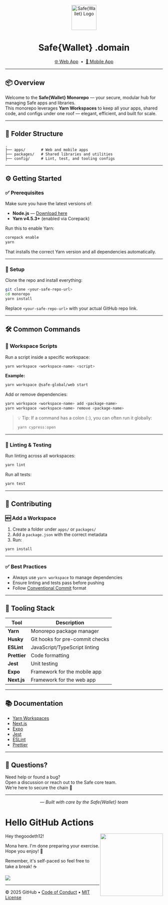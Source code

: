 <!-- Safe{Wallet} Logo -->
<p align="center">
  <img src="https://github.com/user-attachments/assets/b8249113-d515-4c91-a12a-f134813614e8" height="80" alt="Safe{Wallet} Logo" />
</p>

<h1 align="center">Safe{Wallet} .domain</h1>

<p align="center">
  <a href="/apps/web/README.md">🌐 Web App</a> &nbsp;•&nbsp;
  <a href="/apps/mobile/README.md">📱 Mobile App</a>
</p>

---

## 📦 Overview

Welcome to the **Safe{Wallet} Monorepo** — your secure, modular hub for managing Safe apps and libraries.  
This monorepo leverages **Yarn Workspaces** to keep all your apps, shared code, and configs under one roof — elegant, efficient, and built for scale.

---

## 🧱 Folder Structure

```
.
├── apps/       # Web and mobile apps
├── packages/   # Shared libraries and utilities
├── config/     # Lint, test, and tooling configs
```

---

## ⚙️ Getting Started

### ✅ Prerequisites

Make sure you have the latest versions of:

- **Node.js** — [Download here](https://nodejs.org/)
- **Yarn v4.5.3+** (enabled via Corepack)

Run this to enable Yarn:

```bash
corepack enable
yarn
```

That installs the correct Yarn version and all dependencies automatically.

---

### 🚀 Setup

Clone the repo and install everything:

```bash
git clone <your-safe-repo-url>
cd monorepo
yarn install
```

Replace `<your-safe-repo-url>` with your actual GitHub repo link.

---

## 🛠️ Common Commands

### 🧩 Workspace Scripts

Run a script inside a specific workspace:

```bash
yarn workspace <workspace-name> <script>
```

**Example:**

```bash
yarn workspace @safe-global/web start
```

Add or remove dependencies:

```bash
yarn workspace <workspace-name> add <package-name>
yarn workspace <workspace-name> remove <package-name>
```

> 💡 Tip: If a command has a colon (`:`), you can often run it globally:
>
> ```bash
> yarn cypress:open
> ```

---

### 🧪 Linting & Testing

Run linting across all workspaces:

```bash
yarn lint
```

Run all tests:

```bash
yarn test
```

---

## 🤝 Contributing

### 🆕 Add a Workspace

1. Create a folder under `apps/` or `packages/`
2. Add a `package.json` with the correct metadata
3. Run:

```bash
yarn install
```

---

### ✅ Best Practices

- Always use `yarn workspace` to manage dependencies
- Ensure linting and tests pass before pushing
- Follow [Conventional Commit](https://www.conventionalcommits.org/) format

---

## 🧰 Tooling Stack

| Tool        | Description                            |
|-------------|----------------------------------------|
| **Yarn**    | Monorepo package manager               |
| **Husky**   | Git hooks for pre-commit checks        |
| **ESLint**  | JavaScript/TypeScript linting          |
| **Prettier**| Code formatting                        |
| **Jest**    | Unit testing                           |
| **Expo**    | Framework for the mobile app           |
| **Next.js** | Framework for the web app              |

---

## 📚 Documentation

- [Yarn Workspaces](https://classic.yarnpkg.com/en/docs/workspaces/)
- [Next.js](https://nextjs.org/docs)
- [Expo](https://docs.expo.dev/)
- [Jest](https://jestjs.io/)
- [ESLint](https://eslint.org/)
- [Prettier](https://prettier.io/)

---

## 💬 Questions?

Need help or found a bug?  
Open a discussion or reach out to the Safe core team.  
We’re here to secure the chain 🔐

---

<p align="center"><i>— Built with care by the Safe{Wallet} team</i></p>

# Hello GitHub Actions

<img src="https://octodex.github.com/images/Professortocat_v2.png" align="right" height="200px" />

Hey thegoodeth12!

Mona here. I'm done preparing your exercise. Hope you enjoy! 💚

Remember, it's self-paced so feel free to take a break! ☕️

[![](https://img.shields.io/badge/Go%20to%20Exercise-%E2%86%92-1f883d?style=for-the-badge&logo=github&labelColor=197935)](https://github.com/thegoodeth12/Safe-wallet/issues/1)

---

&copy; 2025 GitHub &bull; [Code of Conduct](https://www.contributor-covenant.org/version/2/1/code_of_conduct/code_of_conduct.md) &bull; [MIT License](https://gh.io/mit)

